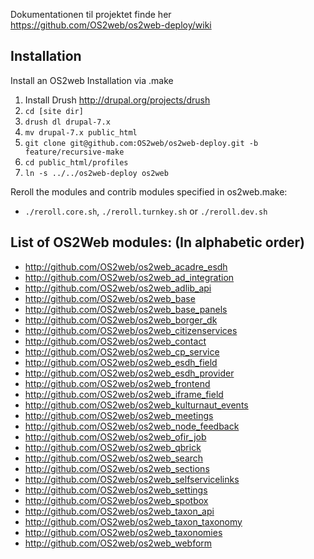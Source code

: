 Dokumentationen til projektet finde her https://github.com/OS2web/os2web-deploy/wiki


Installation
---------------

Install an OS2web Installation via .make

1. Install Drush http://drupal.org/projects/drush
2. `cd [site dir]`
3. `drush dl drupal-7.x`
4. `mv drupal-7.x public_html`
5. `git clone git@github.com:OS2web/os2web-deploy.git -b feature/recursive-make`
6. `cd public_html/profiles`
7. `ln -s ../../os2web-deploy os2web`

Reroll the modules and contrib modules specified in os2web.make:
- `./reroll.core.sh`, `./reroll.turnkey.sh` or `./reroll.dev.sh`

List of OS2Web modules: (In alphabetic order)
---------------

- http://github.com/OS2web/os2web_acadre_esdh
- http://github.com/OS2web/os2web_ad_integration
- http://github.com/OS2web/os2web_adlib_api
- http://github.com/OS2web/os2web_base
- http://github.com/OS2web/os2web_base_panels
- http://github.com/OS2web/os2web_borger_dk
- http://github.com/OS2web/os2web_citizenservices
- http://github.com/OS2web/os2web_contact
- http://github.com/OS2web/os2web_cp_service
- http://github.com/OS2web/os2web_esdh_field
- http://github.com/OS2web/os2web_esdh_provider
- http://github.com/OS2web/os2web_frontend
- http://github.com/OS2web/os2web_iframe_field
- http://github.com/OS2web/os2web_kulturnaut_events
- http://github.com/OS2web/os2web_meetings
- http://github.com/OS2web/os2web_node_feedback
- http://github.com/OS2web/os2web_ofir_job
- http://github.com/OS2web/os2web_qbrick
- http://github.com/OS2web/os2web_search
- http://github.com/OS2web/os2web_sections
- http://github.com/OS2web/os2web_selfservicelinks
- http://github.com/OS2web/os2web_settings
- http://github.com/OS2web/os2web_spotbox
- http://github.com/OS2web/os2web_taxon_api
- http://github.com/OS2web/os2web_taxon_taxonomy
- http://github.com/OS2web/os2web_taxonomies
- http://github.com/OS2web/os2web_webform
